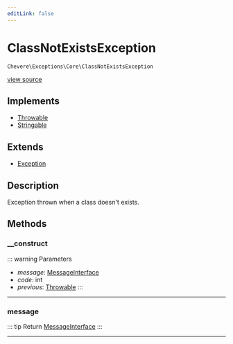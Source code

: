 ```yaml
---
editLink: false
---
```


# ClassNotExistsException

`Chevere\Exceptions\Core\ClassNotExistsException`

[view source](https://github.com/chevere/chevere/blob/main/src/Chevere/Exceptions/Core/ClassNotExistsException.php)

## Implements

- [Throwable](https://www.php.net/manual/class.throwable)
- [Stringable](https://www.php.net/manual/class.stringable)

## Extends

- [Exception](./Exception.md)

## Description

Exception thrown when a class doesn't exists.

## Methods

### __construct

::: warning Parameters
- *message*: [MessageInterface](../../Interfaces/Message/MessageInterface.md)
- *code*: int
- *previous*: [Throwable](https://www.php.net/manual/class.throwable)
:::

---

### message

::: tip Return
[MessageInterface](../../Interfaces/Message/MessageInterface.md)
:::

---
